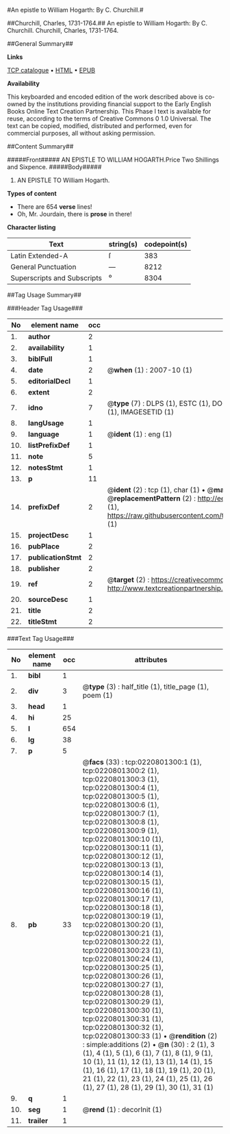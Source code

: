 #An epistle to William Hogarth: By C. Churchill.#

##Churchill, Charles, 1731-1764.##
An epistle to William Hogarth: By C. Churchill.
Churchill, Charles, 1731-1764.

##General Summary##

**Links**

[TCP catalogue](http://www.ota.ox.ac.uk/tcp/)  • 
[HTML](http://tei.it.ox.ac.uk/tcp/Texts-HTML/free/004/004801927.html)  • 
[EPUB](http://tei.it.ox.ac.uk/tcp/Texts-EPUB/free/004/004801927.epub)

**Availability**

This keyboarded and encoded edition of the
	       work described above is co-owned by the institutions
	       providing financial support to the Early English Books
	       Online Text Creation Partnership. This Phase I text is
	       available for reuse, according to the terms of Creative
	       Commons 0 1.0 Universal. The text can be copied,
	       modified, distributed and performed, even for
	       commercial purposes, all without asking permission.


##Content Summary##

#####Front#####
AN EPISTLE TO WILLIAM HOGARTH.Price Two Shillings and Sixpence.
#####Body#####

1. AN EPISTLE TO William Hogarth.

**Types of content**

  * There are 654 **verse** lines!
  * Oh, Mr. Jourdain, there is **prose** in there!

**Character listing**


|Text|string(s)|codepoint(s)|
|---|---|---|
|Latin Extended-A|ſ|383|
|General Punctuation|—|8212|
|Superscripts             and Subscripts|⁰|8304|

##Tag Usage Summary##

###Header Tag Usage###

|No|element name|occ|attributes|
|---|---|---|---|
|1.|__author__|2||
|2.|__availability__|1||
|3.|__biblFull__|1||
|4.|__date__|2| @__when__ (1) : 2007-10 (1)|
|5.|__editorialDecl__|1||
|6.|__extent__|2||
|7.|__idno__|7| @__type__ (7) : DLPS (1), ESTC (1), DOCNO (1), TCP (1), GALEDOCNO (1), CONTENTSET (1), IMAGESETID (1)|
|8.|__langUsage__|1||
|9.|__language__|1| @__ident__ (1) : eng (1)|
|10.|__listPrefixDef__|1||
|11.|__note__|5||
|12.|__notesStmt__|1||
|13.|__p__|11||
|14.|__prefixDef__|2| @__ident__ (2) : tcp (1), char (1)  •  @__matchPattern__ (2) : ([0-9\-]+):([0-9IVX]+) (1), (.+) (1)  •  @__replacementPattern__ (2) : http://eebo.chadwyck.com/downloadtiff?vid=$1&page=$2 (1), https://raw.githubusercontent.com/textcreationpartnership/Texts/master/tcpchars.xml#$1 (1)|
|15.|__projectDesc__|1||
|16.|__pubPlace__|2||
|17.|__publicationStmt__|2||
|18.|__publisher__|2||
|19.|__ref__|2| @__target__ (2) : https://creativecommons.org/publicdomain/zero/1.0/ (1), http://www.textcreationpartnership.org/docs/. (1)|
|20.|__sourceDesc__|1||
|21.|__title__|2||
|22.|__titleStmt__|2||


###Text Tag Usage###

|No|element name|occ|attributes|
|---|---|---|---|
|1.|__bibl__|1||
|2.|__div__|3| @__type__ (3) : half_title (1), title_page (1), poem (1)|
|3.|__head__|1||
|4.|__hi__|25||
|5.|__l__|654||
|6.|__lg__|38||
|7.|__p__|5||
|8.|__pb__|33| @__facs__ (33) : tcp:0220801300:1 (1), tcp:0220801300:2 (1), tcp:0220801300:3 (1), tcp:0220801300:4 (1), tcp:0220801300:5 (1), tcp:0220801300:6 (1), tcp:0220801300:7 (1), tcp:0220801300:8 (1), tcp:0220801300:9 (1), tcp:0220801300:10 (1), tcp:0220801300:11 (1), tcp:0220801300:12 (1), tcp:0220801300:13 (1), tcp:0220801300:14 (1), tcp:0220801300:15 (1), tcp:0220801300:16 (1), tcp:0220801300:17 (1), tcp:0220801300:18 (1), tcp:0220801300:19 (1), tcp:0220801300:20 (1), tcp:0220801300:21 (1), tcp:0220801300:22 (1), tcp:0220801300:23 (1), tcp:0220801300:24 (1), tcp:0220801300:25 (1), tcp:0220801300:26 (1), tcp:0220801300:27 (1), tcp:0220801300:28 (1), tcp:0220801300:29 (1), tcp:0220801300:30 (1), tcp:0220801300:31 (1), tcp:0220801300:32 (1), tcp:0220801300:33 (1)  •  @__rendition__ (2) : simple:additions (2)  •  @__n__ (30) : 2 (1), 3 (1), 4 (1), 5 (1), 6 (1), 7 (1), 8 (1), 9 (1), 10 (1), 11 (1), 12 (1), 13 (1), 14 (1), 15 (1), 16 (1), 17 (1), 18 (1), 19 (1), 20 (1), 21 (1), 22 (1), 23 (1), 24 (1), 25 (1), 26 (1), 27 (1), 28 (1), 29 (1), 30 (1), 31 (1)|
|9.|__q__|1||
|10.|__seg__|1| @__rend__ (1) : decorInit (1)|
|11.|__trailer__|1||
